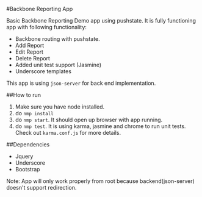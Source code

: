 #Backbone Reporting App

Basic Backbone Reporting Demo app using pushstate. It is fully functioning app with following functionality:
- Backbone routing with pushstate.
- Add Report
- Edit Report
- Delete Report
- Added unit test support (Jasmine)
- Underscore templates

This app is using `json-server` for back end implementation.  

##How to run 

1. Make sure you have node installed.  
2. do `nmp install`
3. do `nmp start`. It should open up browser with app running.
4. do `nmp test`. It is using karma, jasmine and chrome to run unit tests. Check out `karma.conf.js` for more details.

##Dependencies
- Jquery
- Underscore
- Bootstrap 

Note: App will only work properly from root because backend(json-server) doesn't support redirection.